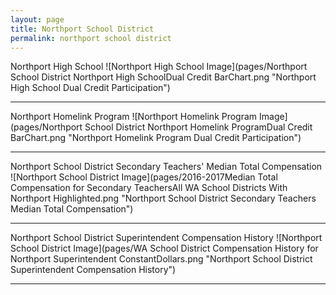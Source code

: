 ```yaml
---
layout: page
title: Northport School District
permalink: northport school district
---
```



Northport High School
![Northport High School Image](pages/Northport School District Northport High SchoolDual Credit BarChart.png "Northport High School Dual Credit Participation")

___

Northport Homelink Program
![Northport Homelink Program Image](pages/Northport School District Northport Homelink ProgramDual Credit BarChart.png "Northport Homelink Program Dual Credit Participation")

___

Northport School District Secondary Teachers' Median Total Compensation
![Northport School District Image](pages/2016-2017Median Total Compensation for Secondary TeachersAll WA School Districts With Northport Highlighted.png "Northport School District Secondary Teachers Median Total Compensation")

___

Northport School District Superintendent Compensation History
![Northport School District Image](pages/WA School District Compensation History for Northport Superintendent ConstantDollars.png "Northport School District Superintendent Compensation History")

___

